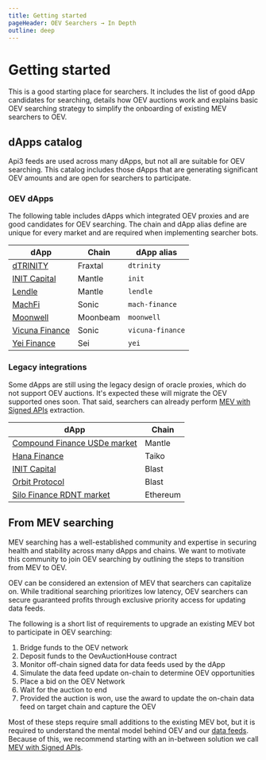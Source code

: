 ```yaml
---
title: Getting started
pageHeader: OEV Searchers → In Depth
outline: deep
---
```


<PageHeader/>

# Getting started

This is a good starting place for searchers. It includes the list of good dApp candidates for searching, details how OEV auctions
work and explains basic OEV searching strategy to simplify the onboarding of
existing MEV searchers to OEV.

## dApps catalog

Api3 feeds are used across many dApps, but not all are suitable for OEV searching. This catalog includes those dApps that are generating significant OEV amounts and are open for searchers to participate.

### OEV dApps

<!-- NOTE: Make sure these are sorted alphabetically; title matches information in @api3/contracts; homepage points to the dApp market (can differ from dApp landing page) -->

The following table includes dApps which integrated OEV proxies and are good candidates for OEV searching. The chain and dApp alias define are unique for every market and are required when implementing searcher bots.

| dApp                                                 | Chain    | dApp alias       |
| ---------------------------------------------------- | -------- | ---------------- |
| [dTRINITY](https://dtrinity.org/)                    | Fraxtal  | `dtrinity`       |
| [INIT Capital](https://app.init.capital/?chain=5000) | Mantle   | `init`           |
| [Lendle](https://lendle.xyz/)                        | Mantle   | `lendle`         |
| [MachFi](https://www.machfi.xyz/)                    | Sonic    | `mach-finance`   |
| [Moonwell](https://moonwell.fi/)                     | Moonbeam | `moonwell`       |
| [Vicuna Finance](https://vicunafinance.com/)         | Sonic    | `vicuna-finance` |
| [Yei Finance](https://www.yei.finance/)              | Sei      | `yei`            |

### Legacy integrations

Some dApps are still using the legacy design of oracle proxies, which do not support OEV auctions. It's expected these will migrate the OEV supported ones soon. That said, searchers can already
perform [MEV with Signed APIs](/oev-searchers/in-depth/mev-with-signed-apis)
extraction.

<!-- NOTE: Make sure these are sorted alphabetically; title matches information in @api3/contracts; homepage points to the dApp market (can differ from dApp landing page) -->

| dApp                                                                                                 | Chain    |
| ---------------------------------------------------------------------------------------------------- | -------- |
| [Compound Finance USDe market](https://app.compound.finance/markets/usde-mantle)                     | Mantle   |
| [Hana Finance](https://www.hana.finance/)                                                            | Taiko    |
| [INIT Capital](https://app.init.capital/?chain=81457)                                                | Blast    |
| [Orbit Protocol](https://orbitlending.io/)                                                           | Blast    |
| [Silo Finance RDNT market](https://app.silo.finance/silo/0x19d3F8D09773065867e9fD11716229e73481c55A) | Ethereum |

## From MEV searching

MEV searching has a well-established community and expertise in securing health
and stability across many dApps and chains. We want to motivate this community
to join OEV searching by outlining the steps to transition from MEV to OEV.

OEV can be considered an extension of MEV that searchers can capitalize on. While traditional searching prioritizes low latency, OEV searchers can secure guaranteed profits through exclusive priority access for updating data feeds.

The following is a short list of requirements to upgrade an existing MEV
bot to participate in OEV searching:

1. Bridge funds to the OEV network
2. Deposit funds to the OevAuctionHouse contract
3. Monitor off-chain signed data for data feeds used by the dApp
4. Simulate the data feed update on-chain to determine OEV opportunities
5. Place a bid on the OEV Network
6. Wait for the auction to end
7. Provided the auction is won, use the award to update the on-chain data feed on target chain and capture
   the OEV

Most of these steps require small additions to the existing MEV bot, but it is
required to understand the mental model behind OEV and our
[data feeds](/oev-searchers/in-depth/data-feeds/). Because of this, we recommend starting
with an in-between solution we call
[MEV with Signed APIs](/oev-searchers/in-depth/mev-with-signed-apis).
